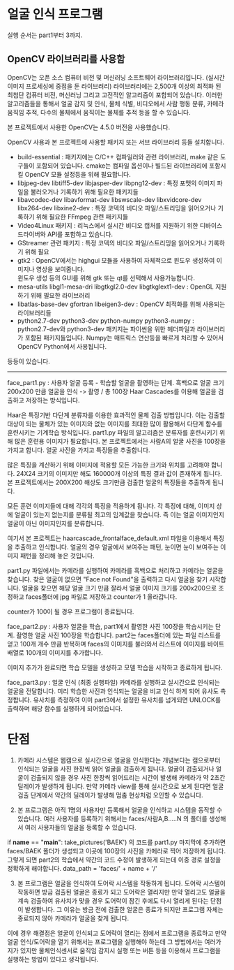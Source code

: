 # 얼굴 인식 프로그램

실행 순서는 part1부터 3까지.

## OpenCV 라이브러리를 사용함

OpenCV는 오픈 소스 컴퓨터 비전 및 머신러닝 소프트웨어 라이브러리입니다. (실시간 이미지 프로세싱에 중점을 둔 라이브러리)
라이브러리에는 2,500개 이상의 최적화 된 최첨단 컴퓨터 비전, 머신러닝 그리고 고전적인 알고리즘이 포함되어 있습니다. 이러한 알고리즘들을 통해서 얼굴 감지 및 인식, 물체 식별, 비디오에서 사람 행동 분류, 카메라 움직임 추적, 다수의 물체에서 움직이는 물체를 추적 등을 할 수 있습니다.

본 프로젝트에서 사용한 OpenCV는 4.5.0 버전을 사용했습니다.

OpenCV 사용과 본 프로젝트에 사용할 패키지 또는 서브 라이브러리 등들 설치합니다.
- build-essential : 패키지에는 C/C++ 컴파일러와 관련 라이브러리, make 같은 도구들이 포함되어 있습니다.
cmake는 컴파일 옵션이나 빌드된 라이브러리에 포함시킬 OpenCV 모듈 설정등을 위해 필요합니다. 
- libjpeg-dev libtiff5-dev libjasper-dev libpng12-dev : 특정 포맷의 이미지 파일을 불러오거나 기록하기 위해 필요한 패키지들
- libavcodec-dev libavformat-dev libswscale-dev libxvidcore-dev libx264-dev libxine2-dev : 특정 코덱의 비디오 파일/스트리밍을 읽어오거나 기록하기 위해 필요한 FFmpeg 관련 패키지들
- Video4Linux 패키지 : 리눅스에서 실시간 비디오 캡처를 지원하기 위한 디바이스 드라이버와 API를 포함하고 있습니다. 
- GStreamer 관련 패키지 : 특정 코덱의 비디오 파일/스트리밍을 읽어오거나 기록하기 위해 필요
- gtk2 : OpenCV에서는 highgui 모듈을 사용하여 자체적으로 윈도우 생성하여 이미지나 영상을 보여줍니다.  
윈도우 생성 등의 GUI를 위해 gtk 또는 qt를 선택해서 사용가능합니다. 
- mesa-utils libgl1-mesa-dri libgtkgl2.0-dev libgtkglext1-dev : OpenGL 지원하기 위해 필요한 라이브러리
- libatlas-base-dev gfortran libeigen3-dev : OpenCV 최적화를 위해 사용되는 라이브러리들 
- python2.7-dev python3-dev python-numpy python3-numpy : python2.7-dev와 python3-dev 패키지는 파이썬을 위한 헤더파일과 라이브러리가 포함된  패키지들입니다. Numpy는 매트릭스 연산등을 빠르게 처리할 수 있어서 OpenCV Python에서 사용됩니다. 

등등이 있습니다.

----------------------------------------------
face_part1.py : 사용자 얼굴 등록 - 학습할 얼굴을 촬영하는 단계.
  흑백으로 얼굴 크기 200x200 만큼 얼굴을 인식 -> 촬영 / 총 100장
  Haar Cascades를 이용해 얼굴을 검출하고 저장하는 방식입니다.
  
  Haar은 특징기반 다단계 분류자를 이용한 효과적인 물체 검출 방법입니다. 이는 검출할 대상이 되는 물체가 있는 이미지와 없는 이미지를 최대한 많이 활용해서 다단계 함수를 훈련시키는 기계학습 방식입니다.
  part1.py 파일의 알고리즘은 분류자를 훈련시키기 위해 많은 훈련용 이미지가 필요합니다. 본 프로젝트에서는 사람A의 얼굴 사진을 100장을 가지고 합니다. 얼굴 사진을 가지고 특징들을 추출합니다. 

많은 특징을 계산하기 위해 이미지에 적용할 모든 가능한 크기와 위치를 고려해야 합니다. 24X24 크기의 이미지만 해도 160000개 이상의 특징 결과 값이 존재하게 됩니다. 본 프로젝트에서는 200X200 해상도 크기만큼 검출한 얼굴의 특징들을 추출하게 됩니다. 

모든 훈련 이미지들에 대해 각각의 특징을 적용하게 됩니다. 각 특징에 대해, 이미지 상에 얼굴이 있는지 없는지를 분류될 최고의 임계값을 찾습니다. 즉 이는 얼굴 이미지인지 얼굴이 아닌 이미지인지를 분류합니다. 

여기서 본 프로젝트는 haarcascade_frontalface_default.xml 파일을 이용해서 특징을 추출하고 인식합니다. 얼굴의 경우 얼굴에서 보여주는 패턴, 눈이면 눈이 보여주는 이미지 패턴을 정리해 놓은 것입니다.

part1.py 파일에서는 카메라를 실행하여 카메라를 흑백으로 처리하고 카메라는 얼굴을 찾습니다. 찾은 얼굴이 없으면 "Face not Found"을 출력하고 다시 얼굴을 찾기 시작합니다. 얼굴을 찾으면 해당 얼굴 크기 만큼 잘라서 얼굴 이미지 크기를 200x200으로 조정하고 faces폴더에 jpg 파일로 저장하고 counter가 1 올라갑니다. 

counter가 100이 될 경우 프로그램이 종료됩니다. 
  
  

face_part2.py : 사용자 얼굴을 학습, part1에서 촬영한 사진 100장을 학습시키는 단계.
  촬영한 얼굴 사진 100장을 학습합니다. part2는 faces폴더에 있는 파일 리스트를 얻고 100개 개수 만큼 반복하며 faces의 이미지를 불러와서 리스트에 이미지를 바이트 배열로 100개의 이미지를 추가합니다. 
  
  이미지 추가가 완료되면 학습 모델을 생성하고 모델 학습을 시작하고 종료하게 됩니다. 

face_part3.py : 얼굴 인식 (최종 실행파일)
  카메라를 실행하고 실시간으로 인식되는 얼굴을 전달합니다. 미리 학습한 사진과 인식되는 얼굴을 비교 인식 하게 되어 유사도 측정합니다. 유사치를 측정하여 이미 part3에서 설정한 유사치를 넘게되면 UNLOCK를 출력하며 해당 함수를 실행하게 되어있습니다. 
  
 # 단점
  
   1. 카메라 시스템은 웹캠으로 실시간으로 얼굴을 인식한다는 개념보다는 캠으로부터 인식되는 얼굴을 사진 한장씩 읽어 얼굴을 검출하게 됩니다. 얼굴이 검출되거나 얼굴이 검출되지 않을 경우 사진 한장씩 읽어드리는 시간이 발생해 카메라가 약 2초간 딜레이가 발생하게 됩니다. 만약 카메라 view를 통해 실시간으로 보게 된다면 얼굴 검출 단계에서 약간의 딜레이가 발생해 멈춤 현상처럼 오인할 수 있습니다.
  
  2. 본 프로그램은 아직 1명의 사용자만 등록해서 얼굴을 인식하고 시스템을 동작할 수 있습니다.
  여러 사용자를 등록하기 위해서는 faces/사람A,B.....N 의 폴더를 생성해서 여러 사용자들의 얼굴을 등록할 수 있습니다. 
  
  if __name__ == "__main__":
    take_pictures('BAEK') 의 코드를 part1.py 마지막에 추가하면 faces/BAEK 폴더가 생성되고 이곳에 100장의 사진을 카메라로 찍어 저장하게 됩니다. 그렇게 되면 part2의 학습에서 약간의 코드 수정이 발생하게 되는데 이중 경로 설정을 정확하게 해야합니다. data_path = 'faces/' + name + '/'
    
  3. 본 프로그램은 얼굴을 인식하여 도어락 시스템을 작동하게 됩니다. 도어락 시스템이 작동하면 방금 검출된 얼굴은 종료가 되고 도어락은 열리지만 만약 열리고도 얼굴을 계속 검출하여 유사치가 맞을 경우 도어락이 잠긴 후에도 다시 열리게 된다는 단점이 발생합니다. 그 이유는 방금 전에 검출한 얼굴은 종료가 되지만 프로그램 자체는 종료되지 않아 카메라가 얼굴을 찾게 됩니다. 
  
  이에 경우 해결점은 얼굴이 인식되고 도어락이 열리는 점에서 프로그램을 종료하고 만약 얼굴 인식/도어락을 열기 위해서는 프로그램을 실행해야 하는데 그 방법에서는 여러가지가 있지만 물체인식센서로 움직임 감지시 실행 또는 버튼 등을 이용해서 프로그램을 실행하는 방법이 있다고 생각됩니다. 

